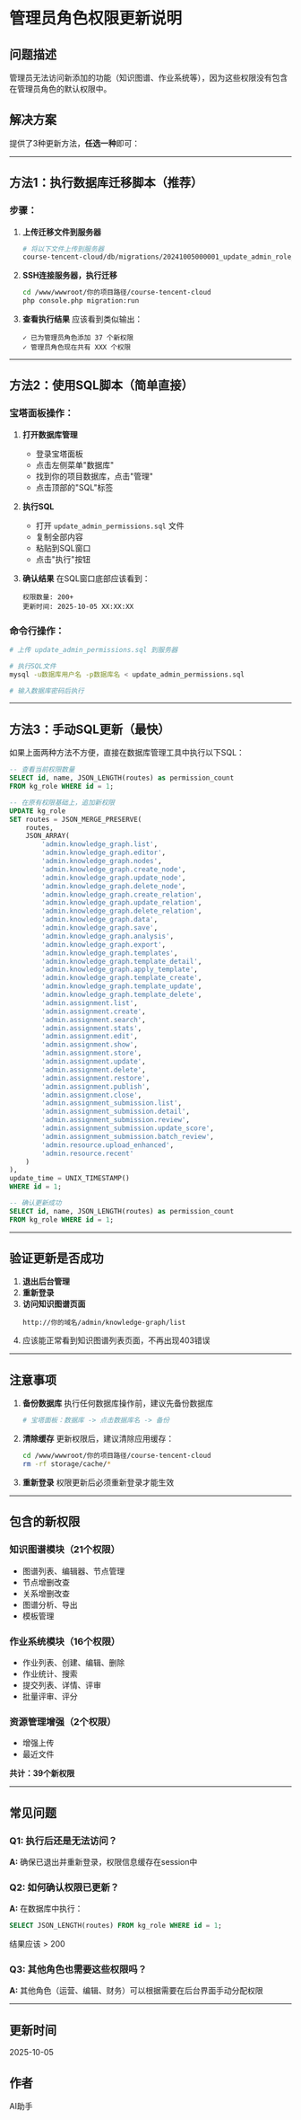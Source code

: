 # 管理员角色权限更新说明

## 问题描述
管理员无法访问新添加的功能（知识图谱、作业系统等），因为这些权限没有包含在管理员角色的默认权限中。

## 解决方案

提供了3种更新方法，**任选一种**即可：

---

## 方法1：执行数据库迁移脚本（推荐）

### 步骤：

1. **上传迁移文件到服务器**
   ```bash
   # 将以下文件上传到服务器
   course-tencent-cloud/db/migrations/20241005000001_update_admin_role_permissions.php
   ```

2. **SSH连接服务器，执行迁移**
   ```bash
   cd /www/wwwroot/你的项目路径/course-tencent-cloud
   php console.php migration:run
   ```

3. **查看执行结果**
   应该看到类似输出：
   ```
   ✓ 已为管理员角色添加 37 个新权限
   ✓ 管理员角色现在共有 XXX 个权限
   ```

---

## 方法2：使用SQL脚本（简单直接）

### 宝塔面板操作：

1. **打开数据库管理**
   - 登录宝塔面板
   - 点击左侧菜单"数据库"
   - 找到你的项目数据库，点击"管理"
   - 点击顶部的"SQL"标签

2. **执行SQL**
   - 打开 `update_admin_permissions.sql` 文件
   - 复制全部内容
   - 粘贴到SQL窗口
   - 点击"执行"按钮

3. **确认结果**
   在SQL窗口底部应该看到：
   ```
   权限数量: 200+
   更新时间: 2025-10-05 XX:XX:XX
   ```

### 命令行操作：

```bash
# 上传 update_admin_permissions.sql 到服务器

# 执行SQL文件
mysql -u数据库用户名 -p数据库名 < update_admin_permissions.sql

# 输入数据库密码后执行
```

---

## 方法3：手动SQL更新（最快）

如果上面两种方法不方便，直接在数据库管理工具中执行以下SQL：

```sql
-- 查看当前权限数量
SELECT id, name, JSON_LENGTH(routes) as permission_count 
FROM kg_role WHERE id = 1;

-- 在原有权限基础上，追加新权限
UPDATE kg_role 
SET routes = JSON_MERGE_PRESERVE(
    routes,
    JSON_ARRAY(
        'admin.knowledge_graph.list',
        'admin.knowledge_graph.editor',
        'admin.knowledge_graph.nodes',
        'admin.knowledge_graph.create_node',
        'admin.knowledge_graph.update_node',
        'admin.knowledge_graph.delete_node',
        'admin.knowledge_graph.create_relation',
        'admin.knowledge_graph.update_relation',
        'admin.knowledge_graph.delete_relation',
        'admin.knowledge_graph.data',
        'admin.knowledge_graph.save',
        'admin.knowledge_graph.analysis',
        'admin.knowledge_graph.export',
        'admin.knowledge_graph.templates',
        'admin.knowledge_graph.template_detail',
        'admin.knowledge_graph.apply_template',
        'admin.knowledge_graph.template_create',
        'admin.knowledge_graph.template_update',
        'admin.knowledge_graph.template_delete',
        'admin.assignment.list',
        'admin.assignment.create',
        'admin.assignment.search',
        'admin.assignment.stats',
        'admin.assignment.edit',
        'admin.assignment.show',
        'admin.assignment.store',
        'admin.assignment.update',
        'admin.assignment.delete',
        'admin.assignment.restore',
        'admin.assignment.publish',
        'admin.assignment.close',
        'admin.assignment_submission.list',
        'admin.assignment_submission.detail',
        'admin.assignment_submission.review',
        'admin.assignment_submission.update_score',
        'admin.assignment_submission.batch_review',
        'admin.resource.upload_enhanced',
        'admin.resource.recent'
    )
),
update_time = UNIX_TIMESTAMP()
WHERE id = 1;

-- 确认更新成功
SELECT id, name, JSON_LENGTH(routes) as permission_count 
FROM kg_role WHERE id = 1;
```

---

## 验证更新是否成功

1. **退出后台管理**
2. **重新登录**
3. **访问知识图谱页面**
   ```
   http://你的域名/admin/knowledge-graph/list
   ```
4. 应该能正常看到知识图谱列表页面，不再出现403错误

---

## 注意事项

1. **备份数据库**
   执行任何数据库操作前，建议先备份数据库
   ```bash
   # 宝塔面板：数据库 -> 点击数据库名 -> 备份
   ```

2. **清除缓存**
   更新权限后，建议清除应用缓存：
   ```bash
   cd /www/wwwroot/你的项目路径/course-tencent-cloud
   rm -rf storage/cache/*
   ```

3. **重新登录**
   权限更新后必须重新登录才能生效

---

## 包含的新权限

### 知识图谱模块（21个权限）
- 图谱列表、编辑器、节点管理
- 节点增删改查
- 关系增删改查
- 图谱分析、导出
- 模板管理

### 作业系统模块（16个权限）
- 作业列表、创建、编辑、删除
- 作业统计、搜索
- 提交列表、详情、评审
- 批量评审、评分

### 资源管理增强（2个权限）
- 增强上传
- 最近文件

**共计：39个新权限**

---

## 常见问题

### Q1: 执行后还是无法访问？
**A:** 确保已退出并重新登录，权限信息缓存在session中

### Q2: 如何确认权限已更新？
**A:** 在数据库中执行：
```sql
SELECT JSON_LENGTH(routes) FROM kg_role WHERE id = 1;
```
结果应该 > 200

### Q3: 其他角色也需要这些权限吗？
**A:** 其他角色（运营、编辑、财务）可以根据需要在后台界面手动分配权限

---

## 更新时间
2025-10-05

## 作者
AI助手

